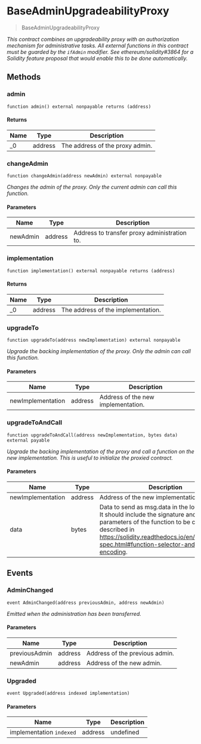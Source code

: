 # BaseAdminUpgradeabilityProxy



> BaseAdminUpgradeabilityProxy



*This contract combines an upgradeability proxy with an authorization mechanism for administrative tasks. All external functions in this contract must be guarded by the `ifAdmin` modifier. See ethereum/solidity#3864 for a Solidity feature proposal that would enable this to be done automatically.*

## Methods

### admin

```solidity
function admin() external nonpayable returns (address)
```






#### Returns

| Name | Type | Description |
|---|---|---|
| _0 | address | The address of the proxy admin. |

### changeAdmin

```solidity
function changeAdmin(address newAdmin) external nonpayable
```



*Changes the admin of the proxy. Only the current admin can call this function.*

#### Parameters

| Name | Type | Description |
|---|---|---|
| newAdmin | address | Address to transfer proxy administration to. |

### implementation

```solidity
function implementation() external nonpayable returns (address)
```






#### Returns

| Name | Type | Description |
|---|---|---|
| _0 | address | The address of the implementation. |

### upgradeTo

```solidity
function upgradeTo(address newImplementation) external nonpayable
```



*Upgrade the backing implementation of the proxy. Only the admin can call this function.*

#### Parameters

| Name | Type | Description |
|---|---|---|
| newImplementation | address | Address of the new implementation. |

### upgradeToAndCall

```solidity
function upgradeToAndCall(address newImplementation, bytes data) external payable
```



*Upgrade the backing implementation of the proxy and call a function on the new implementation. This is useful to initialize the proxied contract.*

#### Parameters

| Name | Type | Description |
|---|---|---|
| newImplementation | address | Address of the new implementation. |
| data | bytes | Data to send as msg.data in the low level call. It should include the signature and the parameters of the function to be called, as described in https://solidity.readthedocs.io/en/v0.4.24/abi-spec.html#function-selector-and-argument-encoding. |



## Events

### AdminChanged

```solidity
event AdminChanged(address previousAdmin, address newAdmin)
```



*Emitted when the administration has been transferred.*

#### Parameters

| Name | Type | Description |
|---|---|---|
| previousAdmin  | address | Address of the previous admin. |
| newAdmin  | address | Address of the new admin. |

### Upgraded

```solidity
event Upgraded(address indexed implementation)
```





#### Parameters

| Name | Type | Description |
|---|---|---|
| implementation `indexed` | address | undefined |




